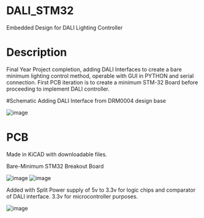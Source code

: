 # DALI_STM32
Embedded Design for DALI Lighting Controller


# Description
Final Year Project completion, adding DALI Interfaces to create a bare minimum lighting control method, operable with GUI in PYTHON and serial connection. First PCB iteration is to create a minimum STM-32 Board before proceeding to implement DALI controller. 


#Schematic
Adding DALI Interface from DRM0004 design base

![image](https://user-images.githubusercontent.com/72569245/126033074-ac6dc1c3-5933-4dd7-a657-ca02c8075e3c.png)

# PCB
Made in KiCAD with downloadable files. 

Bare-Minimum STM32 Breakout Board

![image](https://user-images.githubusercontent.com/72569245/125762992-aa0fd25c-e2a4-4c96-bb84-798b2d49fa4f.png)
![image](https://user-images.githubusercontent.com/72569245/125763048-116d141c-cfb1-4ae4-b62b-423a7367c7cc.png)


Added with Split Power supply of 5v to 3.3v for logic chips and comparator of DALI interface. 3.3v for microcontroller purposes. 

![image](https://user-images.githubusercontent.com/72569245/126104785-a2dcfa2e-4ac6-46bf-859b-66a8b3060b09.png)

